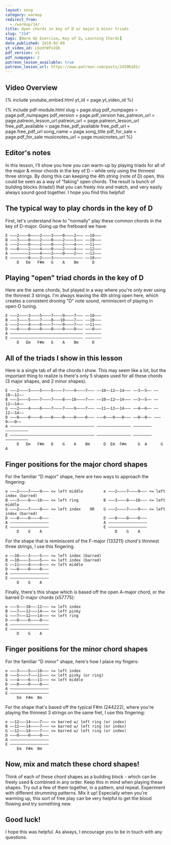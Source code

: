 ```yaml
---
layout: song
category: warmup
redirect_from:
  - /warmup/14/
title: Open chords in key of D w/ major & minor triads
slug: "214"
tags: [Warm Up Exercise, Key of D, Learning Chords]
date_published: 2019-02-09
yt_video_id: LbzdtWfoIQk
pdf_version: v1
pdf_numpages: 2
patreon_lesson_available: true
patreon_lesson_url: https://www.patreon.com/posts/24596181/
---
```


## Video Overview

{% include youtube_embed.html yt_id = page.yt_video_id %}

<!-- Coming soon... -->

{% include pdf-module.html slug = page.slug pdf_numpages = page.pdf_numpages pdf_version = page.pdf_version has_patreon_url = page.patreon_lesson_url patreon_url = page.patreon_lesson_url free_pdf_available = page.free_pdf_available free_pdf_url = page.free_pdf_url song_name = page.song_title pdf_for_sale = page.pdf_for_sale musicnotes_url = page.musicnotes_url %}

<!-- Coming soon... -->

## Editor's notes

In this lesson, I’ll show you how you can warm-up by playing triads for all of the major & minor chords in the key of D – while only using the thinnest three strings. By doing this can keeping the 4th string (note of D) open, this could be seen as a way of “faking” open chords. The result is bunch of building blocks (triads!) that you can freely mix and match, and very easily always sound good together. I hope you find this helpful!

## The typical way to play chords in the key of D

First, let's understand how to "normally" play these common chords in the key of D-major. Going up the fretboard we have:

    E –––2––––0––––2––––3––––0––––2––– ––10–––
    B –––3––––0––––2––––0––––2––––3––– ––10–––
    G –––2––––0––––2––––0––––2––––4––– ––11–––
    D –––0––––2––––4––––0––––2––––4––– ––12–––
    A ––––––––2––––4––––2––––0––––2––– ––12–––
    E ––––––––0––––2––––3––––––––––––– ––10–––
         D   Em   F#m   G    A    Bm      D   

## Playing "open" triad chords in the key of D

Here are the same chords, but played in a way where you're only ever using the thinnest 3 strings. I'm always leaving the 4th string open here, which creates a consistent droning "D" note sound, reminiscent of playing in open-D tuning.

    E –––2––––3––––5––––7––––9––––7––– ––10–––
    B –––3––––5––––7––––8–––10––––7––– ––10–––
    G –––2––––4––––6––––7––––9––––7––– ––11–––
    D –––0––––0––––0––––0––––0––––0––– –––0–––
    A –––––––––––––––––––––––––––––––– –––––––
    E –––––––––––––––––––––––––––––––– –––––––
         D   Em   F#m   G    A    Bm      D   

## All of the triads I show in this lesson

Here is a single tab of all the chords I show. This may seem like a lot, but the important thing to realize is there's only 5 shapes used for all these chords (3 major shapes, and 2 minor shapes).

    E –––2––––3––––5––––5––––7––––9––––7––– ––10––12––14––– ––3––5–– ––10––12––
    B –––3––––5––––7––––7––––8–––10––––7––– ––10––12––14––– ––3––5–– ––12––14––
    G –––2––––4––––6––––7––––7––––9––––7––– ––11––12––14––– ––4––6–– ––12––14––
    D –––0––––0––––0––––0––––0––––0––––0––– –––0–––0–––0––– ––0––0–– –––0–––0––
    A ––––––––––––––––––––––––––––––––––––– ––––––––––––––– –––––––– ––––––––––
    E ––––––––––––––––––––––––––––––––––––– ––––––––––––––– –––––––– ––––––––––
         D   Em   F#m   D    G    A    Bm      D  Em  F#m     G  A      G   A   

## Finger positions for the major chord shapes

For the familiar "D major" shape, here are two ways to approach the fingering:

    e –––2––––7––––9––– <= left middle         e –––2––––7––––9––– <= left index (barred)      
    B –––3––––8–––10––– <= left ring           B –––3––––8–––10––– <= left middle
    G –––2––––7––––9––– <= left index    OR    G –––2––––7––––9––– <= left index (barred)      
    D –––0––––0––––0–––                        D –––0––––0––––0–––
    A –––––––––––––––––                        A –––––––––––––––––                    
    E –––––––––––––––––                        E –––––––––––––––––                    
         D    G    A                                D    G    A                       

For the shape that is reminiscent of the F-major (133211) chord's thinnest three strings, I use this fingering.

    e ––10––––3––––5––– <= left index (barred)
    B ––10––––3––––5––– <= left index (barred)   
    G ––11––––4––––6––– <= left middle
    D –––0––––0––––0–––                
    A –––––––––––––––––                
    E –––––––––––––––––                
         D    G    A                   

Finally, there's this shape which is based off the open A-major chord, or the barred D-major chords (x57775):

    e –––5–––10–––12––– <= left index
    B –––7–––12–––14––– <= left pinky
    G –––7–––12–––14––– <= left ring
    D –––0––––0––––0–––                
    A –––––––––––––––––                
    E –––––––––––––––––                
         D    G    A     

## Finger positions for the minor chord shapes

For the familiar "D minor" shape, here's how I place my fingers:

    e –––3––––5–––10––– <= left index
    B –––5––––7–––12––– <= left pinky (or ring)     
    G –––4––––6–––11––– <= left middle
    D –––0––––0––––0–––                  
    A –––––––––––––––––                  
    E –––––––––––––––––                  
         Em  F#m  Bm

For the shape that's based off the typical F#m (244222), where you're playing the thinnest 3 strings on the same fret, I use this fingering:

    e ––12–––14––––7––– <= barred w/ left ring (or index)
    B ––12–––14––––7––– <= barred w/ left ring (or index)
    G ––12–––14––––7––– <= barred w/ left ring (or index)
    D –––0––––0––––0–––                  
    A –––––––––––––––––                  
    E –––––––––––––––––                  
         Em  F#m  Bm

## Now, mix and match these chord shapes!

Think of each of these chord shapes as a building block - which can be freely used & combined in any order. Keep this in mind when playing these shapes. Try out a few of them together, in a pattern, and repeat. Experiment with different strumming patterns. Mix it up! Especially when you're warming up, this sort of free play can be very helpful to get the blood flowing and try something new.

## Good luck!

I hope this was helpful. As always, I encourage you to be in touch with any questions.
